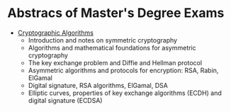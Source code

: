 # Abstracs of Master's Degree Exams
* [Cryptographic Algorithms](https://github.com/EdoardoTorrini/ExamAbstract/tree/master/AdC)
    * Introduction and notes on symmetric cryptography
    * Algorithms and mathematical foundations for asymmetric cryptography
    * The key exchange problem and Diffie and Hellman protocol
    * Asymmetric algorithms and protocols for encryption: RSA, Rabin, ElGamal
    * Digital signature, RSA algorithms, ElGamal, DSA
    * Elliptic curves, properties of key exchange algorithms (ECDH) and digital signature (ECDSA)
